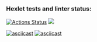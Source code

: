### Hexlet tests and linter status:
[![Actions Status](https://github.com/MrPavel123/frontend-project-44/workflows/hexlet-check/badge.svg)](https://github.com/MrPavel123/frontend-project-44/actions)
<a href="https://codeclimate.com/github/MrPavel123/frontend-project-44/maintainability"><img src="https://api.codeclimate.com/v1/badges/c10efc7110901b435fcd/maintainability" /></a>

[![asciicast](https://asciinema.org/a/40XOeDfdKs1Y35SesBXLeK0k6.svg)](https://asciinema.org/a/40XOeDfdKs1Y35SesBXLeK0k6)
[![asciicast](https://asciinema.org/a/jxDDsOmwBXggFeYjtH7szH7u9.svg)](https://asciinema.org/a/jxDDsOmwBXggFeYjtH7szH7u9)
